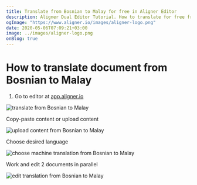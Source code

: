 ```yaml
---
title: Translate from Bosnian to Malay for free in Aligner Editor
description: Aligner Dual Editor Tutorial. How to translate for free from Bosnian to Malay. Aligner is multilingual document management platform. 
ogImage: "https://www.aligner.io/images/aligner-logo.png"
date: 2020-05-06T07:09:21+03:00
image: ../images/aligner-logo.png
onBlog: true
---
```


# How to translate document from Bosnian to Malay

1. Go to editor at [app.aligner.io](https://app.aligner.io "Aligner App web page")

![translate from Bosnian to Malay](../aligner-blank-editor.png "translate from Bosnian to Malay")

Copy-paste content or upload content

![upload content from Bosnian to Malay](../aligner-uploaded-document.png "upload content from Bosnian to Malay")

Choose desired language

![choose machine translation from Bosnian to Malay](../aligner-language-dropdown.png "choose machine translation from Bosnian to Malay")

Work and edit 2 documents in parallel

![edit translation from Bosnian to Malay](../aligner-double-sitded-editor.png "edit translation from Bosnian to Malay")

